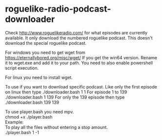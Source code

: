 # roguelike-radio-podcast-downloader

Check http://www.roguelikeradio.com/ for what episodes are currently available.
It only download the numbered roguelike podcast.  This doesn't download the special roguelike podcast.  

For windows you need to get wget from https://eternallybored.org/misc/wget/
If you get the win64 version.  Rename it to wget.exe and add it to your path.
You need to also enable powershell script execution.

For linux you need to install wget.

To use if you want to download specific podcast.  Like only the first episode on linux then type ./downloader.bash 1 1  For episode
1 to 139 ./downloader.bash 1 139 For only the 139 episode then type ./downloader.bash 139 139

To use player.bash you need mpv. <br />
chmod +x ./player.bash <br />
Example: <br />
To play all the files without entering a stop amount. <br />
./player.bash 1 -1 <br />
